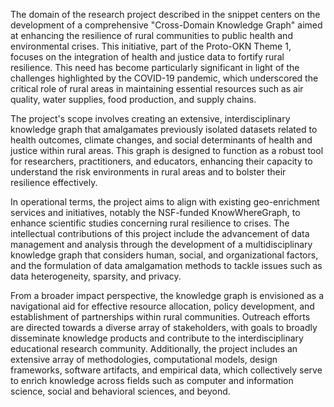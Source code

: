 The domain of the research project described in the snippet centers on the development of a comprehensive "Cross-Domain Knowledge Graph" aimed at enhancing the resilience of rural communities to public health and environmental crises. This initiative, part of the Proto-OKN Theme 1, focuses on the integration of health and justice data to fortify rural resilience. This need has become particularly significant in light of the challenges highlighted by the COVID-19 pandemic, which underscored the critical role of rural areas in maintaining essential resources such as air quality, water supplies, food production, and supply chains.

The project's scope involves creating an extensive, interdisciplinary knowledge graph that amalgamates previously isolated datasets related to health outcomes, climate changes, and social determinants of health and justice within rural areas. This graph is designed to function as a robust tool for researchers, practitioners, and educators, enhancing their capacity to understand the risk environments in rural areas and to bolster their resilience effectively.

In operational terms, the project aims to align with existing geo-enrichment services and initiatives, notably the NSF-funded KnowWhereGraph, to enhance scientific studies concerning rural resilience to crises. The intellectual contributions of this project include the advancement of data management and analysis through the development of a multidisciplinary knowledge graph that considers human, social, and organizational factors, and the formulation of data amalgamation methods to tackle issues such as data heterogeneity, sparsity, and privacy.

From a broader impact perspective, the knowledge graph is envisioned as a navigational aid for effective resource allocation, policy development, and establishment of partnerships within rural communities. Outreach efforts are directed towards a diverse array of stakeholders, with goals to broadly disseminate knowledge products and contribute to the interdisciplinary educational research community. Additionally, the project includes an extensive array of methodologies, computational models, design frameworks, software artifacts, and empirical data, which collectively serve to enrich knowledge across fields such as computer and information science, social and behavioral sciences, and beyond.